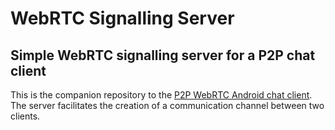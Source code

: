 # WebRTC Signalling Server

## Simple WebRTC signalling server for a P2P chat client

This is the companion repository to the [P2P WebRTC Android chat client](https://github.com/greg-asc/P2PWebRTCChat/). The server facilitates the creation of a communication channel between two clients.
